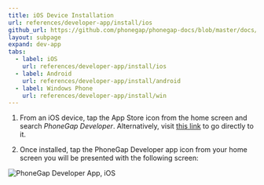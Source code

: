 ```yaml
---
title: iOS Device Installation
url: references/developer-app/install/ios
github_url: https://github.com/phonegap/phonegap-docs/blob/master/docs/3-references/developer-app/1-install/1-ios.html.md
layout: subpage
expand: dev-app
tabs:
  - label: iOS
    url: references/developer-app/install/ios
  - label: Android
    url: references/developer-app/install/android
  - label: Windows Phone
    url: references/developer-app/install/win
---
```


1. From an iOS device, tap the App Store icon from the home screen and search *PhoneGap Developer*. Alternatively, 
visit [this link](https://itunes.apple.com/app/id843536693) to go directly to it.     	

2. Once installed, tap the PhoneGap Developer app icon from your home screen you will be presented with the following screen:

  <img class="mobile-image" src="/images/dev-app-enter-add.png" alt="PhoneGap Developer App, iOS">

